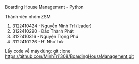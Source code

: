 Boarding House Management - Python

Thành viên nhóm ZSM
1. 3122410424 - Nguyễn Minh Trí (leader)
2. 3122410290 - Đào Thành Phát
3. 3122410316 - Nguyện Trọng Phú
4. 3122410226 - H' Như Lưk

Lấy code về máy dùng:
git clone https://github.com/MinhTri1308/BoardingHouseManagement.git
